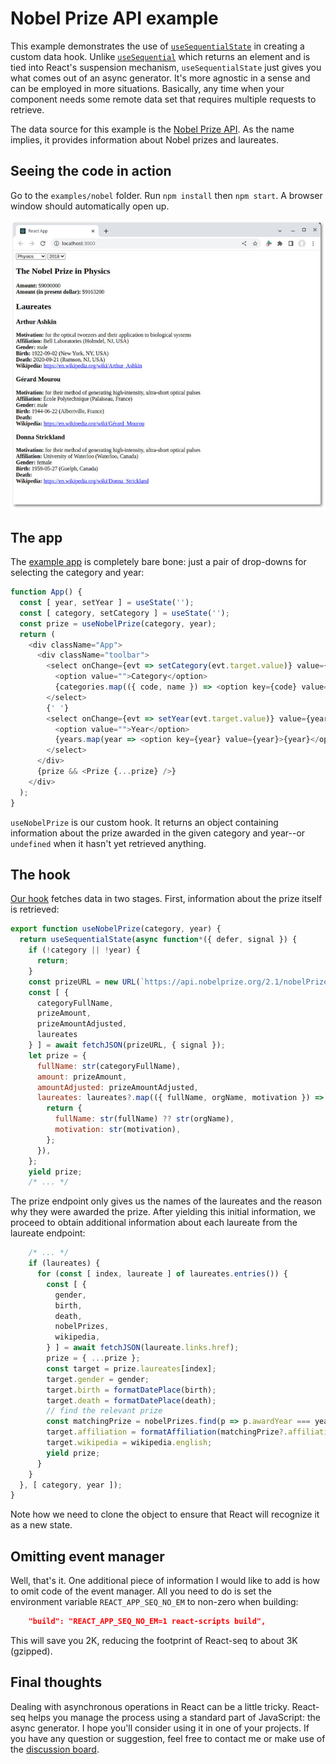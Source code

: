# Nobel Prize API example

This example demonstrates the use of [`useSequentialState`](../../doc/useSequentialState.md#readme) in creating a custom
data hook. Unlike [`useSequential`](../../doc/useSequential.md#readme) which returns an element and is tied into React's
suspension mechanism, `useSequentialState` just gives you what comes out of an async generator. It's more agnostic
in a sense and can be employed in more situations. Basically, any time when your component needs some remote data
set that requires multiple requests to retrieve.

The data source for this example is the [Nobel Prize API](https://www.nobelprize.org/about/developer-zone-2/). As
the name implies, it provides information about Nobel prizes and laureates.

## Seeing the code in action

Go to the `examples/nobel` folder. Run `npm install` then `npm start`. A browser window should automatically
open up.

![screenshot](./img/screenshot-1.jpg)

## The app

The [example app](./src/App.js) is completely bare bone: just a pair of drop-downs for selecting the category
and year:

```js
function App() {
  const [ year, setYear ] = useState('');
  const [ category, setCategory ] = useState('');
  const prize = useNobelPrize(category, year);
  return (
    <div className="App">
      <div className="toolbar">
        <select onChange={evt => setCategory(evt.target.value)} value={category} required>
          <option value="">Category</option>
          {categories.map(({ code, name }) => <option key={code} value={code}>{name}</option>)}
        </select>
        {' '}
        <select onChange={evt => setYear(evt.target.value)} value={year} required>
          <option value="">Year</option>
          {years.map(year => <option key={year} value={year}>{year}</option>)}
        </select>
      </div>
      {prize && <Prize {...prize} />}
    </div>
  );
}
```

`useNobelPrize` is our custom hook. It returns an object containing information about the prize awarded
in the given category and year--or `undefined` when it hasn't yet retrieved anything.

## The hook

[Our hook](./src/nobel.js) fetches data in two stages. First, information about the prize itself is retrieved:

```js
export function useNobelPrize(category, year) {
  return useSequentialState(async function*({ defer, signal }) {
    if (!category || !year) {
      return;
    }
    const prizeURL = new URL(`https://api.nobelprize.org/2.1/nobelPrize/${category}/${year}`);
    const [ {
      categoryFullName,
      prizeAmount,
      prizeAmountAdjusted,
      laureates
    } ] = await fetchJSON(prizeURL, { signal });
    let prize = {
      fullName: str(categoryFullName),
      amount: prizeAmount,
      amountAdjusted: prizeAmountAdjusted,
      laureates: laureates?.map(({ fullName, orgName, motivation }) => {
        return {
          fullName: str(fullName) ?? str(orgName),
          motivation: str(motivation),
        };
      }),
    };
    yield prize;
    /* ... */
```

The prize endpoint only gives us the names of the laureates and the reason why they were awarded the prize. After
yielding this initial information, we proceed to obtain additional information about each laureate from the
laureate endpoint:

```js
    /* ... */
    if (laureates) {
      for (const [ index, laureate ] of laureates.entries()) {
        const [ {
          gender,
          birth,
          death,
          nobelPrizes,
          wikipedia,
        } ] = await fetchJSON(laureate.links.href);
        prize = { ...prize };
        const target = prize.laureates[index];
        target.gender = gender;
        target.birth = formatDatePlace(birth);
        target.death = formatDatePlace(death);
        // find the relevant prize
        const matchingPrize = nobelPrizes.find(p => p.awardYear === year);
        target.affiliation = formatAffiliation(matchingPrize?.affiliations?.[0]);
        target.wikipedia = wikipedia.english;
        yield prize;
      }
    }
  }, [ category, year ]);
}
```

Note how we need to clone the object to ensure that React will recognize it as a new state.

## Omitting event manager

Well, that's it. One additional piece of information I would like to add is how to omit code of the event manager.
All you need to do is set the environment variable `REACT_APP_SEQ_NO_EM` to non-zero when building:

```json
    "build": "REACT_APP_SEQ_NO_EM=1 react-scripts build",
```

This will save you 2K, reducing the footprint of React-seq to about 3K (gzipped).

## Final thoughts

Dealing with asynchronous operations in React can be a little tricky. React-seq helps you manage the process using
a standard part of JavaScript: the async generator. I hope you'll consider using it in one of your projects. If
you have any question or suggestion, feel free to contact me or make use of the [discussion
board](https://github.com/chung-leong/react-seq/discussions).

